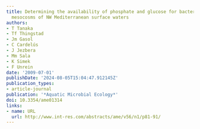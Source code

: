 ```yaml
---
title: Determining the availability of phosphate and glucose for bacteria in P-limited
  mesocosms of NW Mediterranean surface waters
authors:
- T Tanaka
- Tf Thingstad
- Jm Gasol
- C Cardelús
- J Jezbera
- Mm Sala
- K Simek
- F Unrein
date: '2009-07-01'
publishDate: '2024-08-05T15:04:47.912145Z'
publication_types:
- article-journal
publication: '*Aquatic Microbial Ecology*'
doi: 10.3354/ame01314
links:
- name: URL
  url: http://www.int-res.com/abstracts/ame/v56/n1/p81-91/
---
```

